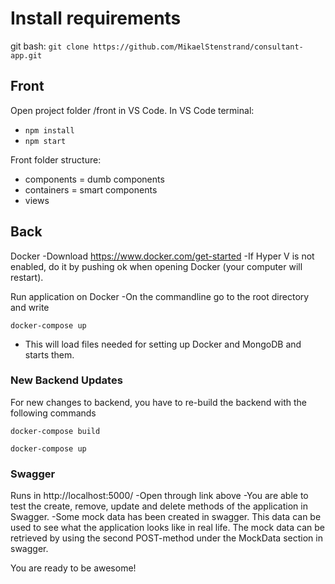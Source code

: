 # Install requirements

git bash: 
`git clone https://github.com/MikaelStenstrand/consultant-app.git`

## Front

Open project folder /front in VS Code.
In VS Code terminal: 
- `npm install`
- `npm start`

Front folder structure:
- components = dumb components
- containers = smart components
- views


## Back
Docker
-Download  https://www.docker.com/get-started
-If Hyper V is not enabled, do it by pushing ok when opening Docker (your computer will restart).

Run application on Docker
-On the commandline go to the root directory and write

`docker-compose up`

- This will load files needed for setting up Docker and MongoDB and starts them.


### New Backend Updates
For new changes to backend, you have to re-build the backend with the following commands

`docker-compose build`

`docker-compose up`

### Swagger

Runs in http://localhost:5000/
-Open through link above
-You are able to test the create, remove, update and delete methods of the application in Swagger.
-Some mock data has been created in swagger. This data can be used to see what the application looks like in real life. The mock data     can be retrieved by using the second POST-method under the MockData section in swagger.



You are ready to be awesome!

